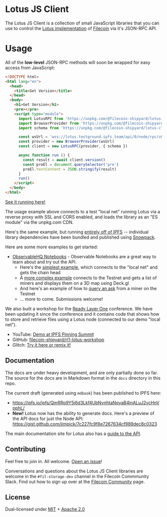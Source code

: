 # Lotus JS Client

The Lotus JS Client is a collection of small JavaScript libraries that you can use to control the [Lotus implementation](https://github.com/filecoin-project/lotus) of [Filecoin](https://filecoin.io/) via it's JSON-RPC API.

# Usage

All of the **low-level** JSON-RPC methods will soon be wrapped for easy access from JavaScript:

```html
<!DOCTYPE html>
<html lang="en">
  <head>
    <title>Get Version</title>
  </head>
  <body>
    <h1>Get Version</h1>
    <pre></pre>
    <script type="module">
      import LotusRPC from 'https://unpkg.com/@filecoin-shipyard/lotus-client-rpc?module'
      import BrowserProvider from 'https://unpkg.com/@filecoin-shipyard/lotus-client-provider-browser?module'
      import schema from 'https://unpkg.com/@filecoin-shipyard/lotus-client-schema/prototype/testnet-v3.js?module'

      const wsUrl = 'wss://lotus.testground.ipfs.team/api/0/node/rpc/v0'
      const provider = new BrowserProvider(wsUrl)
      const client = new LotusRPC(provider, { schema })

      async function run () {
        const result = await client.version()
        const preEl = document.querySelector('pre')
        preEl.textContent = JSON.stringify(result)
      }
      run()
    </script>
  </body>
</html>
```

[See it running here!](https://bafybeidafp4gkpy5hx6geh3wmbt5h5x4knyw3acjrbatr5xxphdjhmrpwq.ipfs.dweb.link/)

The usage example above connects to a test "local net" running Lotus via a reverse proxy with SSL and CORS enabled, and loads the library as an "ES module" via the unpkg.com CDN.

Here's the same example, but running [entirely off of IPFS](https://bafybeicwfcxfntlfdvikz3vnnlpapgmg5ogwfgqwpwui44z3yhkn4pvcqq.ipfs.dweb.link/) -- individual library dependencies have been bundled and published using [Snowpack](https://www.snowpack.dev/).

Here are some more examples to get started:

* [ObservableHQ Notebooks](https://observablehq.com/@jimpick/lotus-js-client?collection=@jimpick/lotus-js-client) - Observable Notebooks are a great way to learn about and try out the API.
  * Here's the [simplest example](https://observablehq.com/@jimpick/lotus-js-client?collection=@jimpick/lotus-js-client), which connects to the "local net" and gets the chain head
  * A [more complex example](https://observablehq.com/@jimpick/lotus-js-client-testnet?collection=@jimpick/lotus-js-client) connects to the Testnet and gets a list of miners and displays them on a 3D map using Deck.gl
  * And here's an example of how to [query an ask](https://observablehq.com/@jimpick/lotus-js-client-testnet-querying-ask?collection=@jimpick/lotus-js-client) from a miner on the Testnet
  * ... more to come. Submissions welcome!

We also built a workshop for the [Ready Layer One](https://www.youtube.com/channel/UC-JxjKyX63VGkRM-8jziK8Q/videos) conference. We have been updating it since the conference and it contains code that shows how to store and retrieve files using a Lotus node (connected to our demo "local net").

  * YouTube: [Demo at IPFS Pinning Summit](https://www.youtube.com/watch?v=hCNr5Sj323k&list=PLuhRWgmPaHtTvsxuZ9T-tMlu_v0lja6v5)
  * GitHub: [filecoin-shipyard/rl1-lotus-workshop](https://github.com/filecoin-shipyard/rl1-lotus-workshop)
  * Glitch: [Try it here or remix it!](https://glitch.com/edit/#!/rl1-lotus-workshop)

## Documentation

The docs are under heavy development, and are only partially done so far. The source for the docs are in Markdown format in the `docs` directory
in this repo.

The current draft (generated using `mdbook`) has been published to IPFS here:

* https://ipfs.io/ipfs/QmRRp9Y5i6d3Lkf4UbNvnhtaNqyaB4jnALuJ2vcHnVpphL/
* **New!** Lotus now has the ability to generate docs. Here's a preview of the API docs for just the Node API: https://gist.github.com/jimpick/7c227fc9f8e7267634cf989dec8c0323

The main documentation site for Lotus also has a [guide to the API](https://lotu.sh/en+api).

## Contributing

Feel free to join in. All welcome. [Open an issue](https://github.com/filecoin-shipyard/js-lotus-client/issues)!

Conversations and questions about the Lotus JS Client libraries are welcome in the `#fil-storage-dev` channel in the Filecoin Commmunity Slack. Find out how to sign up over at the
[Filecoin Community](https://filecoin.io/#community) page.

## License

Dual-licensed under [MIT](https://github.com/filecoin-project/lotus/blob/master/LICENSE-MIT) + [Apache 2.0](https://github.com/filecoin-project/lotus/blob/master/LICENSE-APACHE)
